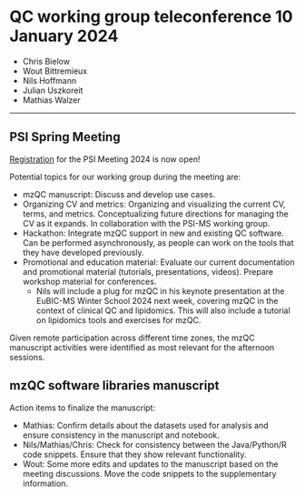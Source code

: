 # QC working group teleconference 10 January 2024

- Chris Bielow
- Wout Bittremieux
- Nils Hoffmann
- Julian Uszkoreit
- Mathias Walzer

---

## PSI Spring Meeting

[Registration](https://www.psidev.info/hupo-psi-meeting-2024) for the PSI Meeting 2024 is now open!

Potential topics for our working group during the meeting are:

- mzQC manuscript: Discuss and develop use cases.
- Organizing CV and metrics: Organizing and visualizing the current CV, terms, and metrics. Conceptualizing future directions for managing the CV as it expands. In collaboration with the PSI-MS working group.
- Hackathon: Integrate mzQC support in new and existing QC software. Can be performed asynchronously, as people can work on the tools that they have developed previously.
- Promotional and education material: Evaluate our current documentation and promotional material (tutorials, presentations, videos). Prepare workshop material for conferences.
    - Nils will include a plug for mzQC in his keynote presentation at the EuBIC-MS Winter School 2024 next week, covering mzQC in the context of clinical QC and lipidomics. This will also include a tutorial on lipidomics tools and exercises for mzQC.

Given remote participation across different time zones, the mzQC manuscript activities were identified as most relevant for the afternoon sessions.

## mzQC software libraries manuscript

Action items to finalize the manuscript:

- Mathias: Confirm details about the datasets used for analysis and ensure consistency in the manuscript and notebook.
- Nils/Mathias/Chris: Check for consistency between the Java/Python/R code snippets. Ensure that they show relevant functionality.
- Wout: Some more edits and updates to the manuscript based on the meeting discussions. Move the code snippets to the supplementary information.
